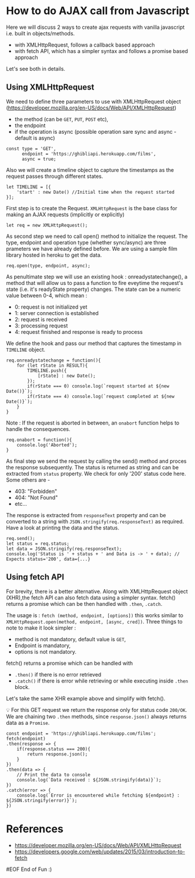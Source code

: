 # How to do AJAX call from Javascript
Here we will discuss 2 ways to create ajax requests with vanilla javascript i.e. built in objects/methods.
- with XMLHttpRequest, follows a callback based approach
- with fetch API, which has a simpler syntax and follows a promise based approach

Let's see both in details.
## Using XMLHttpRequest

We need to define three parameters to use with XMLHttpRequest object (https://developer.mozilla.org/en-US/docs/Web/API/XMLHttpRequest)
- the method (can be ```GET```, ```PUT```, ```POST``` etc),
- the endpoint
- if the operation is async (possible operation sare sync and async - default is async)

```
const type = 'GET',
      endpoint = 'https://ghibliapi.herokuapp.com/films',
      async = true;
```

Also we will create a timeline object to capture the timestamps as the request passes through different states.
```
let TIMELINE = [{
    'start' : new Date() //Initial time when the request started
}];    
```

First step is to create the Request. ```XMLHttpRequest``` is the base class for making an AJAX requests (implicitly or explicitly)

```
let req = new XMLHttpRequest();
```

As second step we need to call open() method to initialize the request. The type, endpoint and operation type (whether sync/async) are three prameters we have already defined before. We are using a sample film library hosted in heroku to get the data.
```
req.open(type, endpoint, async);
```

As penultimate step we will use an existing hook : onreadystatechange(), a method that will allow us to pass a function to fire eveytime the 
request's state (i.e. it's readyState property) changes. The state can be a numeric value between 0-4, which mean :
- 0: request is not initialized yet
- 1: server connection is established
- 2: request is received
- 3: processing request
- 4: request finished and response is ready to process

We define the hook and pass our method that captures the timestamp in ```TIMELINE``` object.
```
req.onreadystatechange = function(){
    for (let rState in RESULT){
        TIMELINE.push({
            [rState] : new Date();
        });
        if(rState === 0) console.log(`request started at ${new Date()}`);
        if(rState === 4) console.log(`request completed at ${new Date()}`);
    }
}
```
Note : If the request is aborted in between, an ```onabort``` function helps to handle the consequences.
```
req.onabort = function(){
    console.log('Aborted');
}
```

As final step we send the request by calling the send() method and proces the response subsequently.  The status is returned as string and can be extracted from ```status``` property.  We check for only '200' status code here. Some others are - 
- 403: "Forbidden"
- 404: "Not Found"
- etc...

The response is extracted from ```responseText``` property and can be converted to a string with ```JSON.stringify(req.responseText)``` as required. Have a look at printing the data and the status.

```
req.send();
let status = req.status;
let data = JSON.stringify(req.responseText);
console.log('Status is ' + status + ' and Data is -> ' + data); //  Expects status='200', data={...}
```

## Using fetch API

For brevity, there is a better alternative. Along with XMLHttpRequest object (XHR),the fetch API can also fetch data using a simpler syntax. fetch() returns a promise which can be then handled with ```.then```, ```.catch```.

The usage is :
```fetch (method, endpoint, [options])``` this works similar to ```XMLHttpRequest.open(method, endpoint, [async, cred])```.
Three things to note to make it look simpler :
- method is not mandatory, default value is ```GET```,
- Endpoint is mandatory,
- options is not mandatory.

fetch() returns a promise which can be handled with 
- ```.then()``` if there is no error retrieved
- ```.catch()``` if there is error while retrieving or while executing inside ```.then``` block.

Let's take the same XHR example above and simplify with fetch(). 

💡 For this GET request we return the response only for status code ```200/OK```. We are chaining two ```.then``` methods, since ```response.json()``` always returns data as a ```Promise```.

```
const endpoint = 'https://ghibliapi.herokuapp.com/films';
fetch(endpoint)
.then(response => {
    if(response.status === 200){
        return response.json();
    }
})
.then(data => {
    // Print the data to console
    console.log(`Data received : ${JSON.stringify(data)}`);
})
.catch(error => {
    console.log(`Error is encountered while fetching ${endpoint} : ${JSON.stringify(error)}`);
})
```

# References
- https://developer.mozilla.org/en-US/docs/Web/API/XMLHttpRequest
- https://developers.google.com/web/updates/2015/03/introduction-to-fetch

#EOF End of Fun :)
